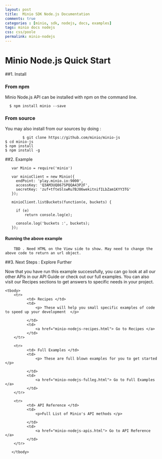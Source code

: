 ```yaml
---
layout: post
title:  Minio SDK Node.js Documentation
comments: true
categories : [minio, sdk, nodejs, docs, examples]
tags: minio docs nodejs
css: css/poole
permalink: minio-nodejs 
---
```

 
# Minio Node.js Quick Start

 
##1. Install

<!-- Rushan : All code blocks must be copyable and pasteable. Please use black screens for code blocks like prism.js (twilight) does? -->

###  From npm
Minio Node.js API can be installed with npm on the command line.

  
	  $ npm install minio --save 
 
 
### From source
 You may also install from our sources by doing : 
 	

			$ git clone https://github.com/minio/minio-js 
    $ cd minio-js
	$ npm install
	$ npm install -g
   			 

 
  
##2. Example

	   var Minio = require('minio')
	   
	   var minioClient = new Minio({
	     endPoint: 'play.minio.io:9000', 
	     accessKey: 'Q3AM3UQ867SPQQA43P2F', 
	     secretKey: 'zuf+tfteSlswRu7BJ86wekitnifILbZam1KYY3TG'
	   });

	   minioClient.listBuckets(function(e, buckets) {
	    
		 if (e)
		 	 return console.log(e);
			 
	     console.log('buckets :', buckets);
	   });
 
 
 
#### Running the above example

		TBD . Need HTML on the View side to show. May need to change the above code to return an url object.

 
##3. Next Steps : Explore Further

Now that you have run this example successfully, you can go look at all our other APIs in our API Guide or check out our full examples. You can also visit our Recipes sections to get answers to specific needs in your project. 

<!-- Markdown Tables are Ugly! Let's go with HTML here. Please style it Rushan -->

<table class="table table-bordered table-striped table-info">
	 
	<tbody>
	   	<tr>
		      <td> Recipes </td>
		      <td>	  
				  <p> These will help you small specific examples of code to speed up your development  </p>	 
				  
			  </td>
			  <td>
				  <a href="minio-nodejs-recipes.html"> Go to Recipes </a>
			  </td>
	   	</tr>	
		
	   	<tr>
		      <td> Full Examples </td>
		      <td>	  
				  <p> These are full blown examples for you to get started </p>	 
				  
			  </td>
			  <td>
				  <a href="minio-nodejs-fulleg.html"> Go to Full Examples </a>
			  </td>
	   	</tr>
		
	   	<tr>
		      <td> API Reference </td>
		      <td>	  
				  <p>Full List of Minio's API methods </p>	 
				   
			  </td>
			  <td>
				  <a href="minio-nodejs-apis.html"> Go to API Reference </a>
			  </td>
	   	</tr>
		     
	   </tbody>
</table>
